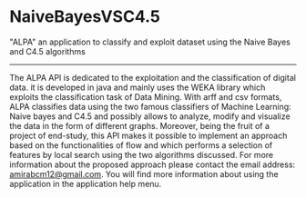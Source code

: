 # NaiveBayesVSC4.5
"ALPA" an application to classify and exploit dataset using the Naive Bayes and C4.5 algorithms 
***********************************************************************************************************************************
The ALPA API is dedicated to the exploitation and the classification of digital data. it is developed in java and mainly uses the WEKA library which exploits the classification task of Data Mining.
With arff and csv formats, ALPA classifies data using the two famous classifiers of Machine Learning: Naive bayes and C4.5 and possibly allows to analyze, modify and visualize the data in the form of different graphs.
Moreover, being the fruit of a project of end-study, this API makes it possible to implement an approach based on the functionalities of flow and which performs a selection of features by local search using the two algorithms discussed.
For more information about the proposed approach please contact the email address: amirabcm12@gmail.com.
You will find more information about using the application in the application help menu.
